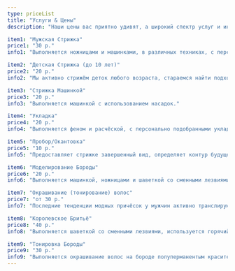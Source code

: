 ```yaml
---
type: priceList
title: "Услуги & Цены"
description: "Наши цены вас приятно удивят, а широкий спектр услуг и индивидуальный подход к каждому клиенту не оставят равнодушным."

item1: "Мужская Стрижка"
price1: "30 р."
info1: "Выполняется ножницами и машинками, в различных техниках, с персонально подобранными укладочными средствами под тип волос и стиль образа."

item2: "Детская Стрижка (до 10 лет)"
price2: "20 р."
info2: "Мы активно стрижём деток любого возраста, стараемся найти подход даже к самым маленьким!!! Мамы и папы смело доверяют нам первую стрижку своего ребёнка."

item3: "Стрижка Машинкой"
price3: "20 р."
info3: "Выполняется машинкой с использованием насадок."

item4: "Укладка"
price4: "20 р."
info4: "Выполняется феном и расчёской, с персонально подобранными укладочными средствами под тип волоса и стиль образа."

item5: "Пробор/Окантовка"
price5: "10 р."
info5: "Предоставляет стрижке завершенный вид, определяет контур будущей прически."

item6: "Моделирование Бороды"
price6: "20 р."
info6: "Выполняется машинкой, ножницами и шаветкой со сменными лезвиями, используется горячий компресс и персонально подобранные косметические средства."

item7: "Окрашивание (тонирование) волос"
price7: "от 30 р."
info7: "Последние тенденции модных причёсок у мужчин активно транслируют насыщенные оттенки на волосах! Мы с большим удовольствием воплотим в жизнь любое ваше желание, начиная от камуфляжа седины до яркого взрыва радуги."

item8: "Королевское Бритьё"
price8: "40 р."
info8: "Выполняется шаветкой со сменными лезвиями, используется горячий компресс и персонально подобранные косметические средства."

item9: "Тонировка Бороды"
price9: "30 р."
info9: "Выполняется окрашивание волос на бороде полуперманентым красителем, возможно тонирование седины."
---
```

